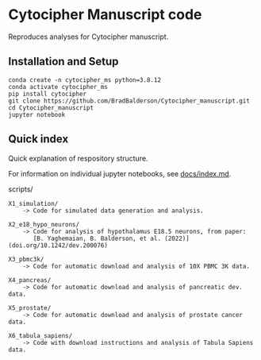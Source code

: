 # Cytocipher Manuscript code

Reproduces analyses for Cytocipher manuscript.

## Installation and Setup

    conda create -n cytocipher_ms python=3.8.12
    conda activate cytocipher_ms
    pip install cytocipher
    git clone https://github.com/BradBalderson/Cytocipher_manuscript.git
    cd Cytocipher_manuscript
    jupyter notebook
    
## Quick index
Quick explanation of respository structure.

For information on individual jupyter notebooks, see [docs/index.md](https://github.com/BradBalderson/Cytocipher_manuscript/blob/main/docs/index.md).

scripts/

    X1_simulation/
        -> Code for simulated data generation and analysis.
        
    X2_e18_hypo_neurons/
        -> Code for analysis of hypothalamus E18.5 neurons, from paper:
           [B. Yaghemaian, B. Balderson, et al. (2022)](doi.org/10.1242/dev.200076)

    X3_pbmc3k/
        -> Code for automatic download and analysis of 10X PBMC 3K data.
        
    X4_pancreas/
        -> Code for automatic download and analysis of pancreatic dev. data.
        
    X5_prostate/
        -> Code for automatic download and analysis of prostate cancer data.
        
    X6_tabula_sapiens/
        -> Code with download instructions and analysis of Tabula Sapiens data.
